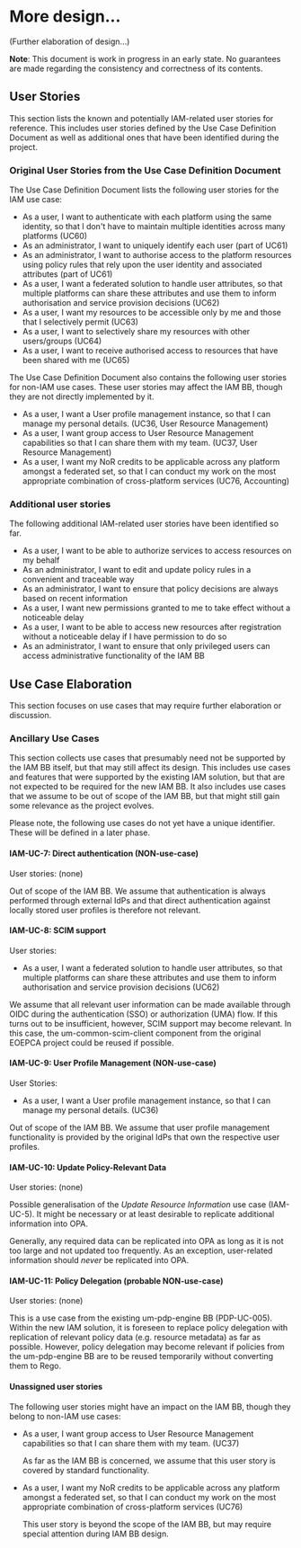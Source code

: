 # More design...

(Further elaboration of design...)

**Note**: This document is work in progress in an early state.
No guarantees are made regarding the consistency and correctness of its contents.

## User Stories

This section lists the known and potentially IAM-related user stories for reference.
This includes user stories defined by the Use Case Definition Document
as well as additional ones that have been identified during the project.

### Original User Stories from the Use Case Definition Document

The Use Case Definition Document lists the following user stories for the IAM use case:

* As a user, I want to authenticate with each platform using the same identity, so that I don't have to maintain multiple identities across many platforms (UC60)
* As an administrator, I want to uniquely identify each user (part of UC61)
* As an administrator, I want to authorise access to the platform resources using policy rules that rely upon the user identity and associated attributes (part of UC61)
* As a user, I want a federated solution to handle user attributes, so that multiple platforms can share these attributes and use them to inform authorisation and service provision decisions (UC62)
* As a user, I want my resources to be accessible only by me and those that I selectively permit (UC63)
* As a user, I want to selectively share my resources with other users/groups (UC64)
* As a user, I want to receive authorised access to resources that have been shared with me (UC65)

The Use Case Definition Document also contains the following user stories for non-IAM use
cases. These user stories may affect the IAM BB, though they are not directly implemented by it.

* As a user, I want a User profile management instance, so that I can manage my personal details. (UC36, User Resource Management)
* As a user, I want group access to User Resource Management capabilities so that I can share them with my team. (UC37, User Resource Management)
* As a user, I want my NoR credits to be applicable across any platform amongst a federated set, so that I can conduct my work on the most appropriate combination of cross-platform services (UC76, Accounting)

### Additional user stories

The following additional IAM-related user stories have been identified so far. 

* As a user, I want to be able to authorize services to access resources on my behalf
* As an administrator, I want to edit and update policy rules in a convenient and traceable way
* As an administrator, I want to ensure that policy decisions are always based on recent information
* As a user, I want new permissions granted to me to take effect without a noticeable delay
* As a user, I want to be able to access new resources after registration without a noticeable delay if I have permission to do so
* As an administrator, I want to ensure that only privileged users can access administrative functionality of the IAM BB

## Use Case Elaboration

This section focuses on use cases that may require further elaboration
or discussion.

### Ancillary Use Cases

This section collects use cases that presumably need not be supported by the IAM BB
itself, but that may still affect its design.
This includes use cases and features that were supported by the existing IAM solution,
but that are not expected to be required for the new IAM BB. It also includes use
cases that we assume to be out of scope of the IAM BB, but that might still gain some
relevance as the project evolves.

Please note, the following use cases do not yet have a unique identifier. These will be defined in a later phase.

#### IAM-UC-7: Direct authentication (NON-use-case)

User stories: (none)

Out of scope of the IAM BB. We assume that authentication is always performed
through external IdPs and that direct authentication against locally stored
user profiles is therefore not relevant.

#### IAM-UC-8: SCIM support

User stories:

* As a user, I want a federated solution to handle user attributes, so that multiple platforms can share these attributes and use them to inform authorisation and service provision decisions (UC62)

We assume that all relevant user information can be made available through
OIDC during the authentication (SSO) or authorization (UMA) flow.
If this turns out to be insufficient, however, SCIM support may become relevant.
In this case, the um-common-scim-client component from the original EOEPCA project
could be reused if possible.

#### IAM-UC-9: User Profile Management (NON-use-case)

User Stories:

* As a user, I want a User profile management instance, so that I can manage my personal details. (UC36)

Out of scope of the IAM BB. We assume that user profile management
functionality is provided by the original IdPs that own the respective
user profiles.

#### IAM-UC-10: Update Policy-Relevant Data

User stories: (none)

Possible generalisation of the *Update Resource Information* use case (IAM-UC-5).
It might be necessary or at least desirable to replicate additional information
into OPA.

Generally, any required data can be replicated into OPA as long
as it is not too large and not updated too frequently. As an exception,
user-related information should *never* be replicated into OPA.

#### IAM-UC-11: Policy Delegation (probable NON-use-case)

User stories: (none)

This is a use case from the existing um-pdp-engine BB (PDP-UC-005).
Within the new IAM solution, it is foreseen to replace policy delegation with replication
of relevant policy data (e.g. resource metadata) as far as possible.
However, policy delegation may become relevant if policies from the um-pdp-engine
BB are to be reused temporarily without converting them to Rego.

#### Unassigned user stories

The following user stories might have an impact on the IAM BB, though they
belong to non-IAM use cases: 

* As a user, I want group access to User Resource Management capabilities so that I can share them with my team. (UC37)

  As far as the IAM BB is concerned, we assume that this user story is covered by standard functionality.

* As a user, I want my NoR credits to be applicable across any platform amongst a federated set, so that I can conduct my work on the most appropriate combination of cross-platform services (UC76)

  This user story is beyond the scope of the IAM BB, but may require special attention
  during IAM BB design.
